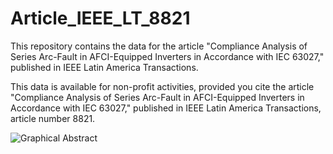 # Article_IEEE_LT_8821
This repository contains the data for the article "Compliance Analysis of Series Arc-Fault in AFCI-Equipped Inverters in Accordance with IEC 63027," published in IEEE Latin America Transactions.

This data is available for non-profit activities, provided you cite the article "Compliance Analysis of Series Arc-Fault in AFCI-Equipped Inverters in Accordance with IEC 63027," published in IEEE Latin America Transactions, article number 8821.

![Graphical Abstract](https://github.com/user-attachments/assets/be1a3f88-9ece-4875-bc91-dfeea95111c1)
